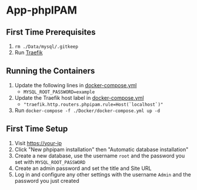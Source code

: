 # App-phpIPAM

## First Time Prerequisites

1. `rm ./Data/mysql/.gitkeep`
2. Run [Traefik](https://github.com/mattlombana/App-Traefik)

## Running the Containers

1. Update the following lines in [docker-compose.yml](./Docker/docker-compose.yml)
    * `MYSQL_ROOT_PASSWORD=example`
2. Update the Traefik host label in [docker-compose.yml](./Docker/docker-compose.yml)
    * ``"traefik.http.routers.phpipam.rule=Host(`localhost`)"``
3. Run `docker-compose -f ./Docker/docker-compose.yml up -d`

## First Time Setup

1. Visit <https://your-ip>
2. Click "New phpipam installation" then "Automatic database installation"
2. Create a new database, use the username `root` and the password you set with `MYSQL_ROOT_PASSWORD`
3. Create an admin password and set the title and Site URL
4. Log in and configure any other settings with the username `Admin` and the
   password you just created
